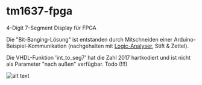 # tm1637-fpga
4-Digit 7-Segment Display für FPGA

Die "Bit-Banging-Lösung" ist entstanden durch Mitschneiden einer Arduino-Beispiel-Kommunikation (nachgehalten mit [Logic-Analyser](https://www.saleae.com/de), Stift & Zettel).

Die VHDL-Funktion 'int_to_seg7' hat die Zahl 2017 hartkodiert und ist nicht als Parameter "nach außen" verfügbar. Todo (!!!)

![alt text](https://i.ebayimg.com/images/g/qf8AAOSw301aUlaS/s-l400.jpg "TM1637")
